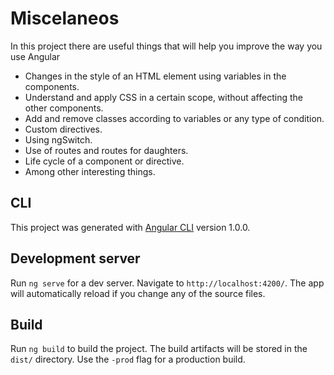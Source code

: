 # Miscelaneos

In this project there are useful things that will help you improve the way you use Angular

* Changes in the style of an HTML element using variables in the components.
* Understand and apply CSS in a certain scope, without affecting the other components.
* Add and remove classes according to variables or any type of condition.
* Custom directives.
* Using ngSwitch.
* Use of routes and routes for daughters.
* Life cycle of a component or directive.
* Among other interesting things.

## CLI

This project was generated with [Angular CLI](https://github.com/angular/angular-cli) version 1.0.0.

## Development server

Run `ng serve` for a dev server. Navigate to `http://localhost:4200/`. The app will automatically reload if you change any of the source files.

## Build

Run `ng build` to build the project. The build artifacts will be stored in the `dist/` directory. Use the `-prod` flag for a production build.
